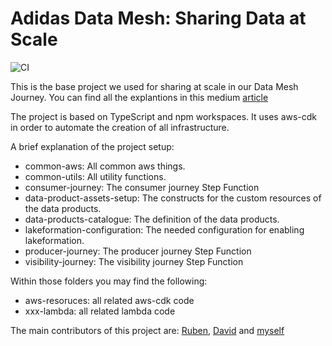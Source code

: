 # Adidas Data Mesh: Sharing Data at Scale
![CI](https://github.com/adidas/datamesh-sharing-data-at-scale/actions/workflows/ci-pipeline.yml/badge.svg)


This is the base project we used for sharing at scale in our Data Mesh Journey. You can find all the explantions in this medium [article](https://medium.com/adidoescode/adidas-data-mesh-journey-sharing-data-efficiently-at-scale-c50ee671fbd7)

The project is based on TypeScript and npm workspaces. It uses aws-cdk in order to automate the creation of all infrastructure.

A brief explanation of the project setup:
- common-aws: All common aws things.
- common-utils: All utility functions.
- consumer-journey: The consumer journey Step Function
- data-product-assets-setup: The constructs for the custom resources of the data products.
- data-products-catalogue: The definition of the data products.
- lakeformation-configuration: The needed configuration for enabling lakeformation.
- producer-journey: The producer journey Step Function
- visibility-journey: The visibility journey Step Function

Within those folders you may find the following:
- aws-resoruces: all related aws-cdk code
- xxx-lambda: all related lambda code

The main contributors of this project are: [Ruben](https://github.com/nebur395), [David](https://github.com/fiusa8) and [myself](https://github.com/josete89)
